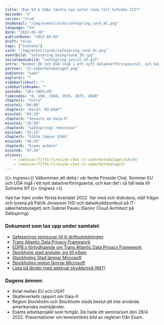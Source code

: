 ```yaml
---
title: "Kan EU & USAs tänkta nya avtal leda till Schrems III?"
episode: "5"
series: "true"
thumbnail: "/img/event/cards/safespring_card_41.png"
language: "Se"
date: "2022-05-10"
publishDate: "2022-05-02"
draft: false
tags: ["Svenska"]
card: "/img/event/cards/safespring_card_41.png"
eventbild: "safespring_background_39.jpg"
socialmediabild: "safespring_social_42.gif"
intro: "Kommer EU och USA ingå i ett nytt dataöverföringsavtal, och kan det i så fall leda till Schrems III?"
partner: "it-sakerhetsbolaget.png"
audience: "saas"
explorer: ""
sidebarlinkurl: ""
sidebarlinkname: ""
youtube: "pEs-cW5kL40"
timecodes: "0, 190, 1588, 1935, 2675, 2840"
chapter1: "Intro"
minute1: "00:00"
chapter2: "Avtal: EU-USA?"
minute2: "03:10"
chapter3: "Senaste om Gaia-X"
minute3: "26:30"
chapter4: "Safesprings remissvar"
minute4: "32:15"
chapter5: "Sthlm lämnar O365"
minute5: "44:35"
chapter6: "Esams arbete"
minute6: "47:20"
aliases:
    - /webinar/fifth-fireside-chat-it-sakerhetsbolaget/&#xA0/
    - /webinar/fifth-fireside-chat-it-sakerhetsbolaget/
---
```



{{< ingress>}}
Välkommen att delta i vår femte Fireside Chat. Kommer EU och USA ingå i ett nytt dataöverföringsavtal, och kan det i så fall leda till Schrems III?
{{< /ingress >}}

Vad har hänt under första kvartalet 2022. Var med och diskutera, ställ frågor och lyssna på Patrik Jonasson (VD och dataskyddsombud på IT-säkerhetsbolaget) och Gabriel Paues (Senior Cloud Architect på Safespring).

### Dokument som tas upp under samtalet
- [Safesprings remissvar till It-driftsutredningen](/blogg/remissvar-it-driftsutredningen/)
- [Trans Atlantic Data Privacy Framework](https://next.safespring.com/s/L5ssXCHtGAjKFYs)
- [EDPB:s förtydligande om Trans Atlantic Data Privacy Framework](https://edpb.europa.eu/our-work-tools/our-documents/statements/statement-012022-announcement-agreement-principle-new-trans_en)
- [Stockholm stad ansluter sig till eSam](https://www.esamverka.se/aktuellt/nyheter/nyheter/2022-02-25-stockholms-stad-ansluter-till-arbetet-med-digital-samarbetsplattform.html#)
- [Stockholms Stad lämnar Microsoft](/publications/stockholm-stad_underlag-for-inriktningsbeslut.pdf)
- [Stockholms region lämnar Microsoft](/publications/nulagesbeskrivning-ms-teams-ur-ett-integritetsskyddsperspektiv.pdf)
- [Lista på länder med adekvat skyddsnivå (IMY)](https://www.esamverka.se/aktuellt/nyheter/nyheter/2022-02-25-stockholms-stad-ansluter-till-arbetet-med-digital-samarbetsplattform.html#)

### Dagens ämnen:
- Avtal mellan EU och USA?
- Skatteverkets rapport om Gaia-X
- Region Stockholm och Stockholm stads beslut att inte använda amerikanska molntjänster.
- Esams arbetsprojekt som fortgår. De hade ett seminarium den 28/4 2022. Presentationer om leverantöres bild av regleran från Esam.
